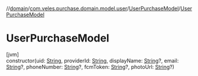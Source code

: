 //[domain](../../../index.md)/[com.veles.purchase.domain.model.user](../index.md)/[UserPurchaseModel](index.md)/[UserPurchaseModel](-user-purchase-model.md)

# UserPurchaseModel

[jvm]\
constructor(uid: [String](https://kotlinlang.org/api/latest/jvm/stdlib/kotlin/-string/index.html), providerId: [String](https://kotlinlang.org/api/latest/jvm/stdlib/kotlin/-string/index.html), displayName: [String](https://kotlinlang.org/api/latest/jvm/stdlib/kotlin/-string/index.html)?, email: [String](https://kotlinlang.org/api/latest/jvm/stdlib/kotlin/-string/index.html)?, phoneNumber: [String](https://kotlinlang.org/api/latest/jvm/stdlib/kotlin/-string/index.html)?, fcmToken: [String](https://kotlinlang.org/api/latest/jvm/stdlib/kotlin/-string/index.html)?, photoUrl: [String](https://kotlinlang.org/api/latest/jvm/stdlib/kotlin/-string/index.html)?)
